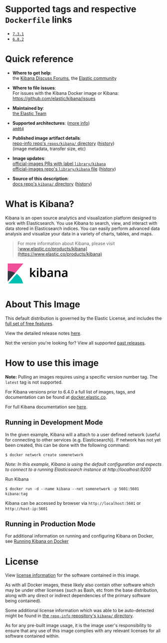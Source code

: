 <!--

********************************************************************************

WARNING:

    DO NOT EDIT "kibana/README.md"

    IT IS AUTO-GENERATED

    (from the other files in "kibana/" combined with a set of templates)

********************************************************************************

-->

# Supported tags and respective `Dockerfile` links

-	[`7.3.1`](https://github.com/docker-library/kibana/blob/644633fee0f4c15e9bbbd2c1cdb00e5c1a8f7ffc/7/Dockerfile)
-	[`6.8.2`](https://github.com/docker-library/kibana/blob/649eaa8423334d8780c80d7eb4dc7b5325a72361/6/Dockerfile)

# Quick reference

-	**Where to get help**:  
	the [Kibana Discuss Forums](https://discuss.elastic.co/c/kibana), the [Elastic community](https://www.elastic.co/community)

-	**Where to file issues**:  
	For issues with the Kibana Docker image or Kibana: https://github.com/elastic/kibana/issues

-	**Maintained by**:  
	[the Elastic Team](https://github.com/elastic/kibana)

-	**Supported architectures**: ([more info](https://github.com/docker-library/official-images#architectures-other-than-amd64))  
	[`amd64`](https://hub.docker.com/r/amd64/kibana/)

-	**Published image artifact details**:  
	[repo-info repo's `repos/kibana/` directory](https://github.com/docker-library/repo-info/blob/master/repos/kibana) ([history](https://github.com/docker-library/repo-info/commits/master/repos/kibana))  
	(image metadata, transfer size, etc)

-	**Image updates**:  
	[official-images PRs with label `library/kibana`](https://github.com/docker-library/official-images/pulls?q=label%3Alibrary%2Fkibana)  
	[official-images repo's `library/kibana` file](https://github.com/docker-library/official-images/blob/master/library/kibana) ([history](https://github.com/docker-library/official-images/commits/master/library/kibana))

-	**Source of this description**:  
	[docs repo's `kibana/` directory](https://github.com/docker-library/docs/tree/master/kibana) ([history](https://github.com/docker-library/docs/commits/master/kibana))

# What is Kibana?

Kibana is an open source analytics and visualization platform designed to work with Elasticsearch. You use Kibana to search, view, and interact with data stored in Elasticsearch indices. You can easily perform advanced data analysis and visualize your data in a variety of charts, tables, and maps.

> For more information about Kibana, please visit [www.elastic.co/products/kibana](https://www.elastic.co/products/kibana)

![logo](https://raw.githubusercontent.com/docker-library/docs/7baeec9386c1d3960fc9021a5973694b2e0e1af9/kibana/logo.png)

# About This Image

This default distribution is governed by the Elastic License, and includes the [full set of free features](https://www.elastic.co/subscriptions).

View the detailed release notes [here](https://www.elastic.co/guide/en/kibana/current/release-notes.html).

Not the version you're looking for? View all supported [past releases](https://www.docker.elastic.co).

# How to use this image

**Note:** Pulling an images requires using a specific version number tag. The `latest` tag is not supported.

For Kibana versions prior to 6.4.0 a full list of images, tags, and documentation can be found at [docker.elastic.co](https://www.docker.elastic.co/).

For full Kibana documentation see [here](https://www.elastic.co/guide/en/kibana/index.html).

## Running in Development Mode

In the given example, Kibana will a attach to a user defined network (useful for connecting to other services (e.g. Elasticsearch)). If network has not yet been created, this can be done with the following command:

```console
$ docker network create somenetwork
```

*Note: In this example, Kibana is using the default configuration and expects to connect to a running Elasticsearch instance at http://localhost:9200*

Run Kibana

```console
$ docker run -d --name kibana --net somenetwork -p 5601:5601 kibana:tag
```

Kibana can be accessed by browser via `http://localhost:5601` or `http://host-ip:5601`

## Running in Production Mode

For additional information on running and configuring Kibana on Docker, see [Running Kibana on Docker](https://www.elastic.co/guide/en/kibana/current/docker.html)

# License

View [license information](https://github.com/elastic/kibana/blob/master/licenses/ELASTIC-LICENSE.txt) for the software contained in this image.

As with all Docker images, these likely also contain other software which may be under other licenses (such as Bash, etc from the base distribution, along with any direct or indirect dependencies of the primary software being contained).

Some additional license information which was able to be auto-detected might be found in [the `repo-info` repository's `kibana/` directory](https://github.com/docker-library/repo-info/tree/master/repos/kibana).

As for any pre-built image usage, it is the image user's responsibility to ensure that any use of this image complies with any relevant licenses for all software contained within.
